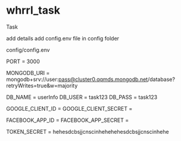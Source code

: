 # whrrl_task
Task

add details
add config.env file in config folder

config/config.env

PORT = 3000

MONGODB_URI = mongodb+srv://user:pass@cluster0.qqmds.mongodb.net/database?retryWrites=true&w=majority

DB_NAME = userInfo
DB_USER = task123
DB_PASS = task123

GOOGLE_CLIENT_ID = 
GOOGLE_CLIENT_SECRET = 

FACEBOOK_APP_ID = 
FACEBOOK_APP_SECRET = 

TOKEN_SECRET = hehesdcbsjjcnscinhehehehesdcbsjjcnscinhehe
